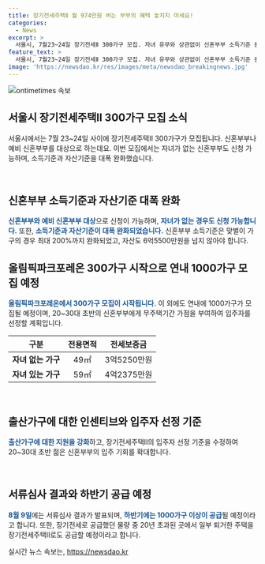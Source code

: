 ```yaml
---
title: 장기전세주택Ⅱ 월 974만원 버는 부부의 혜택 놓치지 마세요!
categories:
  - News
excerpt: >
  서울시, 7월23~24일 장기전세Ⅱ 300가구 모집. 자녀 유무와 상관없이 신혼부부 소득기준 완화. 12월부터 입주. 오세훈 시장, 실질적인 주거안정 기여를 강조. 전용면적 49㎡ 150가구, 59㎡ 150가구. 소득 · 자산 기준 완화, 49㎡ 3억5250만원, 59㎡ 4억2375만원. 총자산 6억5500만원 이하 가구에도 지원. 출산가구에 대한 지원 강화 등 소식. 
feature_text: >
  서울시, 7월23~24일 장기전세Ⅱ 300가구 모집. 자녀 유무와 상관없이 신혼부부 소득기준 완화. 12월부터 입주. 오세훈 시장, 실질적인 주거안정 기여를 강조. 전용면적 49㎡ 150가구, 59㎡ 150가구. 소득 · 자산 기준 완화, 49㎡ 3억5250만원, 59㎡ 4억2375만원. 총자산 6억5500만원 이하 가구에도 지원. 출산가구에 대한 지원 강화 등 소식. 
image: 'https://newsdao.kr/res/images/meta/newsdao_breakingnews.jpg'
---
```


<p><img src="https://newsdao.kr/res/images/meta/newsdao_breakingnews.jpg" alt="ontimetimes 속보" /></p>

<h2 data-ke-size="size26">서울시 장기전세주택Ⅱ 300가구 모집 소식</h2>

<p>서울시에서는 7월 23~24일 사이에 장기전세주택Ⅱ 300가구가 모집됩니다. 신혼부부나 예비 신혼부부를 대상으로 하는데요. 이번 모집에서는 자녀가 없는 신혼부부도 신청 가능하며, 소득기준과 자산기준을 대폭 완화했습니다.</p>

<p data-ke-size="size16">&nbsp;</p>

<h2 data-ke-size="size24">신혼부부 소득기준과 자산기준 대폭 완화</h2>

<p><b><span style="color: #1a5490;">신혼부부와 예비 신혼부부 대상</span></b>으로 신청이 가능하며, <b><span style="color: #1a5490;">자녀가 없는 경우도 신청 가능합니다.</span></b> 또한, <b><span style="color: #1a5490;">소득기준과 자산기준이 대폭 완화되었습니다.</span></b> 신혼부부 소득기준은 맞벌이 가구의 경우 최대 200%까지 완화되었고, 자산도 6억5500만원을 넘지 않아야 합니다.</p>

<h2 data-ke-size="size24">올림픽파크포레온 300가구 시작으로 연내 1000가구 모집 예정</h2>

<p><b><span style="color: #1a5490;">올림픽파크포레온에서 300가구 모집이 시작됩니다.</span></b> 이 외에도 연내에 1000가구가 모집될 예정이며, 20~30대 초반의 신혼부부에게 무주택기간 가점을 부여하여 입주자를 선정할 계획입니다.</p>

<table>
    <thead>
        <tr>
            <th style="text-align: center;">구분</th>
            <th style="text-align: center;">전용면적</th>
            <th style="text-align: center;">전세보증금</th>
        </tr>
    </thead>
    <tbody>
        <tr>
            <td style="text-align: center;"><b>자녀 없는 가구</b></td>
            <td style="text-align: center;">49㎡</td>
            <td style="text-align: center;">3억5250만원</td>
        </tr>
        <tr>
            <td style="text-align: center;"><b>자녀 있는 가구</b></td>
            <td style="text-align: center;">59㎡</td>
            <td style="text-align: center;">4억2375만원</td>
        </tr>
    </tbody>
</table>

<p data-ke-size="size16">&nbsp;</p>

<h2 data-ke-size="size24">출산가구에 대한 인센티브와 입주자 선정 기준</h2>

<p><b><span style="color: #1a5490;">출산가구에 대한 지원을 강화</span></b>하고, 장기전세주택Ⅱ의 입주자 선정 기준을 수정하여 20~30대 초반 젊은 신혼부부의 입주 기회를 확대합니다.</p>

<p data-ke-size="size16">&nbsp;</p>

<h2 data-ke-size="size24">서류심사 결과와 하반기 공급 예정</h2>

<p><b><span style="color: #1a5490;">8월 9일</span></b>에는 서류심사 결과가 발표되며, <b><span style="color: #1a5490;">하반기에는 1000가구 이상이 공급</span></b>될 예정이라고 합니다. 또한, 장기전세로 공급했던 물량 중 20년 초과된 곳에서 일부 퇴거한 주택을 장기전세주택Ⅱ로도 공급할 예정이라고 합니다.</p>
실시간 뉴스 속보는, <a href="https://newsdao.kr" rel="dofollow">https://newsdao.kr</a>


